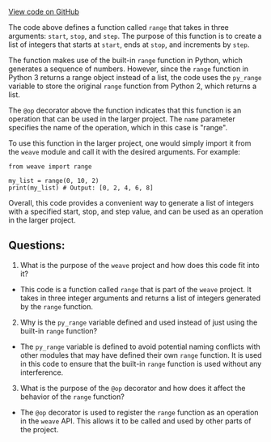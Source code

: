 [View code on GitHub](https://github.com/wandb/weave/weave/ops_primitives/list_range.py)

The code above defines a function called `range` that takes in three arguments: `start`, `stop`, and `step`. The purpose of this function is to create a list of integers that starts at `start`, ends at `stop`, and increments by `step`. 

The function makes use of the built-in `range` function in Python, which generates a sequence of numbers. However, since the `range` function in Python 3 returns a range object instead of a list, the code uses the `py_range` variable to store the original `range` function from Python 2, which returns a list. 

The `@op` decorator above the function indicates that this function is an operation that can be used in the larger project. The `name` parameter specifies the name of the operation, which in this case is "range". 

To use this function in the larger project, one would simply import it from the `weave` module and call it with the desired arguments. For example:

```
from weave import range

my_list = range(0, 10, 2)
print(my_list) # Output: [0, 2, 4, 6, 8]
```

Overall, this code provides a convenient way to generate a list of integers with a specified start, stop, and step value, and can be used as an operation in the larger project.
## Questions: 
 1. What is the purpose of the `weave` project and how does this code fit into it?
- This code is a function called `range` that is part of the `weave` project. It takes in three integer arguments and returns a list of integers generated by the `range` function.

2. Why is the `py_range` variable defined and used instead of just using the built-in `range` function?
- The `py_range` variable is defined to avoid potential naming conflicts with other modules that may have defined their own `range` function. It is used in this code to ensure that the built-in `range` function is used without any interference.

3. What is the purpose of the `@op` decorator and how does it affect the behavior of the `range` function?
- The `@op` decorator is used to register the `range` function as an operation in the `weave` API. This allows it to be called and used by other parts of the project.
